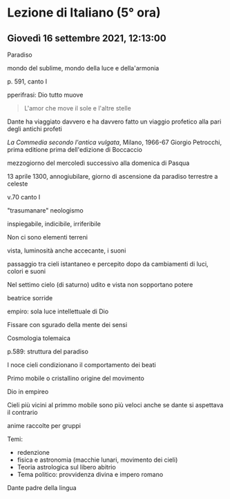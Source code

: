 # Lezione di Italiano (5° ora)

## Giovedì 16 settembre 2021, 12:13:00
Paradiso 

mondo del sublime, mondo della luce e della'armonia


p. 591, canto I 

pperifrasi: Dio tutto muove


> L'amor che move il sole e l'altre stelle

Dante ha viaggiato davvero e ha davvero fatto un viaggio profetico alla pari degli antichi profeti


_La Commedia secondo l'antica vulgata_, Milano, 1966-67 Giorgio Petrocchi, prima editione prima dell'edizione di Boccaccio

mezzogiorno del mercoledì successivo alla domenica di Pasqua

13 aprile 1300, annogiubilare, giorno di ascensione da paradiso terrestre a celeste


v.70 canto I

"trasumanare" neologismo

inspiegabile, indicibile, irriferibile


Non ci sono elementi terreni

vista, luminosità anche accecante, i suoni

passaggio tra cieli istantaneo e percepito dopo da cambiamenti di luci, colori e suoni

Nel settimo cielo (di saturno) udito e vista non sopportano potere

beatrice sorride

empiro: sola luce intellettuale di Dio


Fissare con sgurado della mente dei sensi 


Cosmologia tolemaica


p.589: struttura del paradiso



I noce cieli condizionano il comportamento dei beati


Primo mobile o cristallino origine del movimento


Dio in empireo


Cieli più vicini al primmo mobile sono più veloci anche se dante si aspettava il contrario


anime raccolte per gruppi 

Temi:
* redenzione
* fisica e astronomia (macchie lunari, movimento dei cieli)
* Teoria astrologica sul libero abitrio
* Tema politico: provvidenza divina e impero romano


Dante padre della lingua

<!--stackedit_data:
eyJoaXN0b3J5IjpbLTE5Mjc4MDQ3NzAsMTMwNTc2MTU2MSwxOT
M0MTA2MTk0XX0=
-->